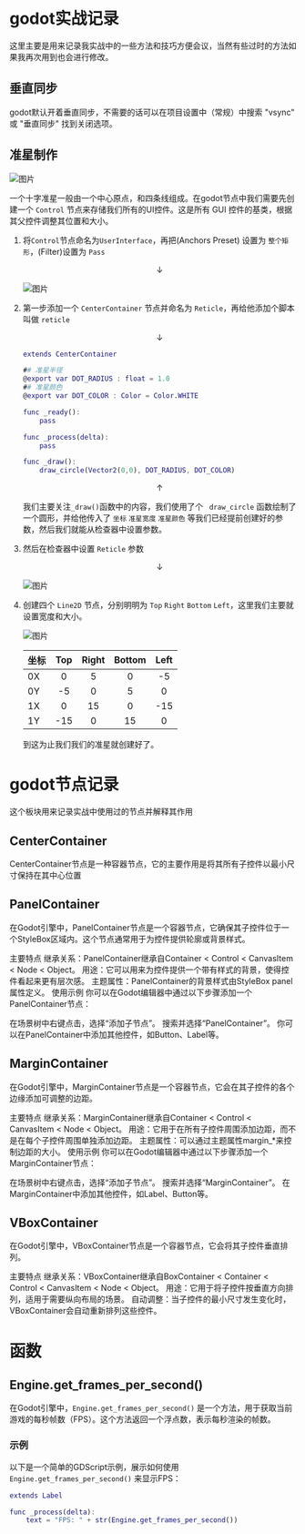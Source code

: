 # godot实战记录

这里主要是用来记录我实战中的一些方法和技巧方便会议，当然有些过时的方法如果我再次用到也会进行修改。

## 垂直同步

godot默认开着垂直同步，不需要的话可以在项目设置中（常规）中搜索 "vsync" 或 "垂直同步" 找到关闭选项。

## 准星制作

![图片](./Images/godot准星制作_1.webp)

一个十字准星一般由一个中心原点，和四条线组成。在godot节点中我们需要先创建一个 `Control` 节点来存储我们所有的UI控件。这是所有 GUI 控件的基类，根据其父控件调整其位置和大小。

1. 将`Control`节点命名为`UserInterface`，再把(Anchors Preset) 设置为 `整个矩形`，(Filter)设置为 `Pass`
    
    <center> ↓ </center>
    
    ![图片](./Images/godot准星制作_2.webp)

2. 第一步添加一个 `CenterContainer` 节点并命名为 `Reticle`，再给他添加个脚本叫做 `reticle`

    <center> ↓ </center>

    ```gd
    extends CenterContainer

    ## 准星半径
    @export var DOT_RADIUS : float = 1.0
    ## 准星颜色
    @export var DOT_COLOR : Color = Color.WHITE

    func _ready():
        pass

    func _process(delta):
        pass

    func _draw():
	    draw_circle(Vector2(0,0), DOT_RADIUS, DOT_COLOR)
    ```

    <center> ↑ </center>

    我们主要关注`_draw()`函数中的内容，我们使用了个 ` draw_circle` 函数绘制了一个圆形，并给他传入了 `坐标` `准星宽度` `准星颜色` 等我们已经提前创建好的参数，然后我们就能从检查器中设置参数。
    <br>

3. 然后在检查器中设置 `Reticle` 参数

    <center> ↓ </center>

    ![图片](./Images/godot准星制作_3.webp)

4. 创建四个 `Line2D` 节点，分别明明为 `Top` `Right` `Bottom` `Left`，这里我们主要就设置宽度和大小。

    ![图片](./Images/godot准星制作_4.webp)

    坐标 | Top | Right | Bottom | Left
    :--- | :---: | :---: | :---: | :---:
    0X | 0 | 5 | 0 | -5
    0Y | -5 | 0 | 5 | 0
    1X | 0 | 15 | 0 | -15
    1Y | -15 | 0 | 15 | 0

    到这为止我们我们的准星就创建好了。

# godot节点记录

这个板块用来记录实战中使用过的节点并解释其作用

## CenterContainer

CenterContainer节点是一种容器节点，它的主要作用是将其所有子控件以最小尺寸保持在其中心位置

## PanelContainer

在Godot引擎中，PanelContainer节点是一个容器节点，它确保其子控件位于一个StyleBox区域内。这个节点通常用于为控件提供轮廓或背景样式。

主要特点
继承关系：PanelContainer继承自Container < Control < CanvasItem < Node < Object。
用途：它可以用来为控件提供一个带有样式的背景，使得控件看起来更有层次感。
主题属性：PanelContainer的背景样式由StyleBox panel属性定义。
使用示例
你可以在Godot编辑器中通过以下步骤添加一个PanelContainer节点：

在场景树中右键点击，选择“添加子节点”。
搜索并选择“PanelContainer”。
你可以在PanelContainer中添加其他控件，如Button、Label等。

## MarginContainer

在Godot引擎中，MarginContainer节点是一个容器节点，它会在其子控件的各个边缘添加可调整的边距。

主要特点
继承关系：MarginContainer继承自Container < Control < CanvasItem < Node < Object。
用途：它用于在所有子控件周围添加边距，而不是在每个子控件周围单独添加边距。
主题属性：可以通过主题属性margin_*来控制边距的大小。
使用示例
你可以在Godot编辑器中通过以下步骤添加一个MarginContainer节点：

在场景树中右键点击，选择“添加子节点”。
搜索并选择“MarginContainer”。
在MarginContainer中添加其他控件，如Label、Button等。

## VBoxContainer

在Godot引擎中，VBoxContainer节点是一个容器节点，它会将其子控件垂直排列。

主要特点
继承关系：VBoxContainer继承自BoxContainer < Container < Control < CanvasItem < Node < Object。
用途：它用于将子控件按垂直方向排列，适用于需要纵向布局的场景。
自动调整：当子控件的最小尺寸发生变化时，VBoxContainer会自动重新排列这些控件。

# 函数

## Engine.get_frames_per_second()

在Godot引擎中，`Engine.get_frames_per_second()` 是一个方法，用于获取当前游戏的每秒帧数（FPS）。这个方法返回一个浮点数，表示每秒渲染的帧数。

### 示例

以下是一个简单的GDScript示例，展示如何使用 `Engine.get_frames_per_second()` 来显示FPS：

```gd
extends Label

func _process(delta):
    text = "FPS: " + str(Engine.get_frames_per_second())
```